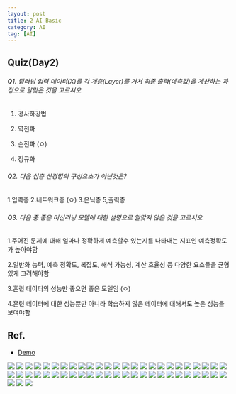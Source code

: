 ```yaml
---
layout: post
title: 2 AI Basic
category: AI
tag: [AI]
---
```


## Quiz(Day2)

###### Q1. 딥러닝 입력 데이터(X)를 각 계층(Layer)를 거쳐 최종 출력(예측값)을 계산하는 과정으로 알맞은 것을 고르시오

1. 경사하강법

2. 역전파

3. 순전파 (ㅇ)

4. 정규화

###### Q2. 다음 심층 신경망의 구성요소가 아닌것은?

1.입력층 2.네트워크층 (ㅇ) 3.은닉층
5,출력층

###### Q3. 다음 중 좋은 머신러닝 모델에 대한 설명으로 알맞지 않은 것을 고르시오

1.주어진 문제에 대해 얼마나 정확하게 예측할수 있는지를 나타내는
지표인 예측정확도가 높아야함

2.일반화 능력, 예측 정확도, 복잡도, 해석 가능성, 계산 효율성 등
다양한 요소들을 균형 있게 고려해야함

3.훈련 데이터의 성능만 좋으면 좋은 모델임 (ㅇ)

4.훈련 데이터에 대한 성능뿐만 아니라 학습하지 않은 데이터에 대해서도 높은 성능을 보여야함

## Ref.

- [Demo](playground.tensorflow.org)

<img src="/assets/img/post/PyTorch/Lec2/image (62).png">
<img src="/assets/img/post/PyTorch/Lec2/image (63).png">
<img src="/assets/img/post/PyTorch/Lec2/image (64).png">
<img src="/assets/img/post/PyTorch/Lec2/image (65).png">
<img src="/assets/img/post/PyTorch/Lec2/image (66).png">
<img src="/assets/img/post/PyTorch/Lec2/image (67).png">
<img src="/assets/img/post/PyTorch/Lec2/image (68).png">
<img src="/assets/img/post/PyTorch/Lec2/image (69).png">
<img src="/assets/img/post/PyTorch/Lec2/image (70).png">
<img src="/assets/img/post/PyTorch/Lec2/image (71).png">
<img src="/assets/img/post/PyTorch/Lec2/image (72).png">
<img src="/assets/img/post/PyTorch/Lec2/image (73).png">
<img src="/assets/img/post/PyTorch/Lec2/image (74).png">
<img src="/assets/img/post/PyTorch/Lec2/image (75).png">
<img src="/assets/img/post/PyTorch/Lec2/image (76).png">
<img src="/assets/img/post/PyTorch/Lec2/image (77).png">
<img src="/assets/img/post/PyTorch/Lec2/image (78).png">
<img src="/assets/img/post/PyTorch/Lec2/image (79).png">
<img src="/assets/img/post/PyTorch/Lec2/image (80).png">
<img src="/assets/img/post/PyTorch/Lec2/image (81).png">
<img src="/assets/img/post/PyTorch/Lec2/image (82).png">
<img src="/assets/img/post/PyTorch/Lec2/image (83).png">
<img src="/assets/img/post/PyTorch/Lec2/image (84).png">
<img src="/assets/img/post/PyTorch/Lec2/image (85).png">
<img src="/assets/img/post/PyTorch/Lec2/image (86).png">
<img src="/assets/img/post/PyTorch/Lec2/image (87).png">
<img src="/assets/img/post/PyTorch/Lec2/image (88).png">
<img src="/assets/img/post/PyTorch/Lec2/image (89).png">
<img src="/assets/img/post/PyTorch/Lec2/image (90).png">
<img src="/assets/img/post/PyTorch/Lec2/image (91).png">
<img src="/assets/img/post/PyTorch/Lec2/image (92).png">
<img src="/assets/img/post/PyTorch/Lec2/image (93).png">
<img src="/assets/img/post/PyTorch/Lec2/image (94).png">
<img src="/assets/img/post/PyTorch/Lec2/image (95).png">
<img src="/assets/img/post/PyTorch/Lec2/image (96).png">
<img src="/assets/img/post/PyTorch/Lec2/image (97).png">
<img src="/assets/img/post/PyTorch/Lec2/image (98).png">
<img src="/assets/img/post/PyTorch/Lec2/image (99).png">
<img src="/assets/img/post/PyTorch/Lec2/image (100).png">
<img src="/assets/img/post/PyTorch/Lec2/image (101).png">
<img src="/assets/img/post/PyTorch/Lec2/image (102).png">
<img src="/assets/img/post/PyTorch/Lec2/image (103).png">
<img src="/assets/img/post/PyTorch/Lec2/image (104).png">
<img src="/assets/img/post/PyTorch/Lec2/image (105).png">
<img src="/assets/img/post/PyTorch/Lec2/image (106).png">
<img src="/assets/img/post/PyTorch/Lec2/image (107).png">
<img src="/assets/img/post/PyTorch/Lec2/image (108).png">
<img src="/assets/img/post/PyTorch/Lec2/image (109).png">
<img src="/assets/img/post/PyTorch/Lec2/image (110).png">
<img src="/assets/img/post/PyTorch/Lec2/image (111).png">
<img src="/assets/img/post/PyTorch/Lec2/image (112).png">
<img src="/assets/img/post/PyTorch/Lec2/image (113).png">
<img src="/assets/img/post/PyTorch/Lec2/image (114).png">
